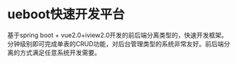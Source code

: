# ueboot快速开发平台
基于spring boot + vue2.0+iview2.0开发的前后端分离类型的，快速开发框架。
分钟级别即可完成单表的CRUD功能，对后台管理类型的系统非常友好。前后端分离的方式满足任意系统开发需要。